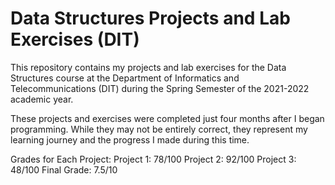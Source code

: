 # Data Structures Projects and Lab Exercises (DIT)

This repository contains my projects and lab exercises for the Data Structures course at the Department of Informatics and Telecommunications (DIT) during the Spring Semester of the 2021-2022 academic year.

These projects and exercises were completed just four months after I began programming. While they may not be entirely correct, they represent my learning journey and the progress I made during this time.

Grades for Each Project:
Project 1: 78/100
Project 2: 92/100
Project 3: 48/100
Final Grade: 7.5/10
